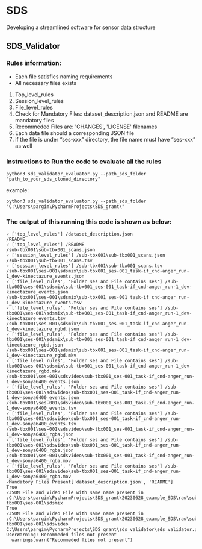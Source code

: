 # SDS
Developing a streamlined software for sensor data structure
## SDS_Validator 
### Rules information:
-	Each file satisfies naming requirements
-	All necessary files exists
1. Top_level_rules    
2. Session_level_rules
3. File_level_rules
4. Check for Mandatory Files: dataset_description.json and README are mandatory files
5. Recommeded Files are: 'CHANGES', 'LICENSE' filenames
6. Each data file should a corresponding JSON file
7. if the file is under “ses-xxx” directory, the file name must have “ses-xxx” as well

### Instructions to Run the code to evaluate all the rules

```
python3 sds_validator_evaluator.py --path_sds_folder "path_to_your_sds_cloned_directory"
```
example:
```
python3 sds_validator_evaluator.py --path_sds_folder "C:\Users\pargim\PycharmProjects\SDS_grant\"
```

### The output of this running this code is shown as below:

```
✓ ['top_level_rules'] /dataset_description.json
/README
✓ ['top_level_rules'] /README
/sub-tbx001\sub-tbx001_scans.json
✓ ['session_level_rules'] /sub-tbx001\sub-tbx001_scans.json
/sub-tbx001\sub-tbx001_scans.tsv
✓ ['session_level_rules'] /sub-tbx001\sub-tbx001_scans.tsv
/sub-tbx001\ses-001\sdsmix\sub-tbx001_ses-001_task-if_cnd-anger_run-1_dev-kinectazure_events.json
✓ ['file_level_rules', 'Folder ses and File contains ses'] /sub-tbx001\ses-001\sdsmix\sub-tbx001_ses-001_task-if_cnd-anger_run-1_dev-kinectazure_events.json
/sub-tbx001\ses-001\sdsmix\sub-tbx001_ses-001_task-if_cnd-anger_run-1_dev-kinectazure_events.tsv
✓ ['file_level_rules', 'Folder ses and File contains ses'] /sub-tbx001\ses-001\sdsmix\sub-tbx001_ses-001_task-if_cnd-anger_run-1_dev-kinectazure_events.tsv
/sub-tbx001\ses-001\sdsmix\sub-tbx001_ses-001_task-if_cnd-anger_run-1_dev-kinectazure_rgbd.json
✓ ['file_level_rules', 'Folder ses and File contains ses'] /sub-tbx001\ses-001\sdsmix\sub-tbx001_ses-001_task-if_cnd-anger_run-1_dev-kinectazure_rgbd.json
/sub-tbx001\ses-001\sdsmix\sub-tbx001_ses-001_task-if_cnd-anger_run-1_dev-kinectazure_rgbd.mkv
✓ ['file_level_rules', 'Folder ses and File contains ses'] /sub-tbx001\ses-001\sdsmix\sub-tbx001_ses-001_task-if_cnd-anger_run-1_dev-kinectazure_rgbd.mkv
/sub-tbx001\ses-001\sdsvideo\sub-tbx001_ses-001_task-if_cnd-anger_run-1_dev-sonya6400_events.json
✓ ['file_level_rules', 'Folder ses and File contains ses'] /sub-tbx001\ses-001\sdsvideo\sub-tbx001_ses-001_task-if_cnd-anger_run-1_dev-sonya6400_events.json
/sub-tbx001\ses-001\sdsvideo\sub-tbx001_ses-001_task-if_cnd-anger_run-1_dev-sonya6400_events.tsv
✓ ['file_level_rules', 'Folder ses and File contains ses'] /sub-tbx001\ses-001\sdsvideo\sub-tbx001_ses-001_task-if_cnd-anger_run-1_dev-sonya6400_events.tsv
/sub-tbx001\ses-001\sdsvideo\sub-tbx001_ses-001_task-if_cnd-anger_run-1_dev-sonya6400_rgba.json
✓ ['file_level_rules', 'Folder ses and File contains ses'] /sub-tbx001\ses-001\sdsvideo\sub-tbx001_ses-001_task-if_cnd-anger_run-1_dev-sonya6400_rgba.json
/sub-tbx001\ses-001\sdsvideo\sub-tbx001_ses-001_task-if_cnd-anger_run-1_dev-sonya6400_rgba.mov
✓ ['file_level_rules', 'Folder ses and File contains ses'] /sub-tbx001\ses-001\sdsvideo\sub-tbx001_ses-001_task-if_cnd-anger_run-1_dev-sonya6400_rgba.mov
✓Mandatory Files Present['dataset_description.json', 'README']
True
✓JSON File and Video File with same name present in :C:\Users\pargim\PycharmProjects\SDS_grant\20230628_example_SDS\raw\sub-tbx001\ses-001\sdsmix
True
✓JSON File and Video File with same name present in :C:\Users\pargim\PycharmProjects\SDS_grant\20230628_example_SDS\raw\sub-tbx001\ses-001\sdsvideo
C:\Users\pargim\PycharmProjects\SDS_grant\sds_validator\sds_validator.py:211: UserWarning: Recommeded files not present
  warnings.warn("Recommeded files not present")
```
